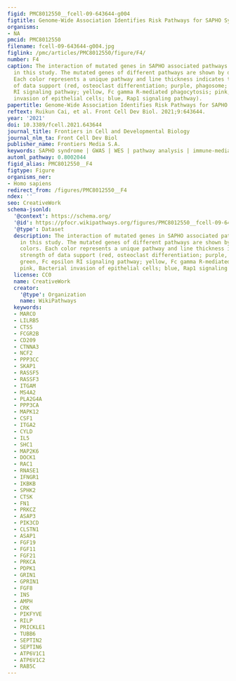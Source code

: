 ```yaml
---
figid: PMC8012550__fcell-09-643644-g004
figtitle: Genome-Wide Association Identifies Risk Pathways for SAPHO Syndrome
organisms:
- NA
pmcid: PMC8012550
filename: fcell-09-643644-g004.jpg
figlink: /pmc/articles/PMC8012550/figure/F4/
number: F4
caption: The interaction of mutated genes in SAPHO associated pathways identified
  in this study. The mutated genes of different pathways are shown by different colors.
  Each color represents a unique pathway and line thickness indicates the strength
  of data support (red, osteoclast differentiation; purple, phagosome; green, Fc epsilon
  RI signaling pathway; yellow, Fc gamma R-mediated phagocytosis; pink, Bacterial
  invasion of epithelial cells; blue, Rap1 signaling pathway).
papertitle: Genome-Wide Association Identifies Risk Pathways for SAPHO Syndrome.
reftext: Ruikun Cai, et al. Front Cell Dev Biol. 2021;9:643644.
year: '2021'
doi: 10.3389/fcell.2021.643644
journal_title: Frontiers in Cell and Developmental Biology
journal_nlm_ta: Front Cell Dev Biol
publisher_name: Frontiers Media S.A.
keywords: SAPHO syndrome | GWAS | WES | pathway analysis | immune-mediated conditions
automl_pathway: 0.8002044
figid_alias: PMC8012550__F4
figtype: Figure
organisms_ner:
- Homo sapiens
redirect_from: /figures/PMC8012550__F4
ndex: ''
seo: CreativeWork
schema-jsonld:
  '@context': https://schema.org/
  '@id': https://pfocr.wikipathways.org/figures/PMC8012550__fcell-09-643644-g004.html
  '@type': Dataset
  description: The interaction of mutated genes in SAPHO associated pathways identified
    in this study. The mutated genes of different pathways are shown by different
    colors. Each color represents a unique pathway and line thickness indicates the
    strength of data support (red, osteoclast differentiation; purple, phagosome;
    green, Fc epsilon RI signaling pathway; yellow, Fc gamma R-mediated phagocytosis;
    pink, Bacterial invasion of epithelial cells; blue, Rap1 signaling pathway).
  license: CC0
  name: CreativeWork
  creator:
    '@type': Organization
    name: WikiPathways
  keywords:
  - MARCO
  - LILRB5
  - CTSS
  - FCGR2B
  - CD209
  - CTNNA3
  - NCF2
  - PPP3CC
  - SKAP1
  - RASSF5
  - RASSF3
  - ITGAM
  - MS4A2
  - PLA2G4A
  - PPP3CA
  - MAPK12
  - CSF1
  - ITGA2
  - CYLD
  - IL5
  - SHC1
  - MAP2K6
  - DOCK1
  - RAC1
  - RNASE1
  - IFNGR1
  - IKBKB
  - SPHK2
  - CTSK
  - FN1
  - PRKCZ
  - ASAP3
  - PIK3CD
  - CLSTN1
  - ASAP1
  - FGF19
  - FGF11
  - FGF21
  - PRKCA
  - PDPK1
  - GRIN1
  - GPRIN1
  - FGF8
  - INS
  - AMPH
  - CRK
  - PIKFYVE
  - RILP
  - PRICKLE1
  - TUBB6
  - SEPTIN2
  - SEPTIN6
  - ATP6V1C1
  - ATP6V1C2
  - RAB5C
---
```

